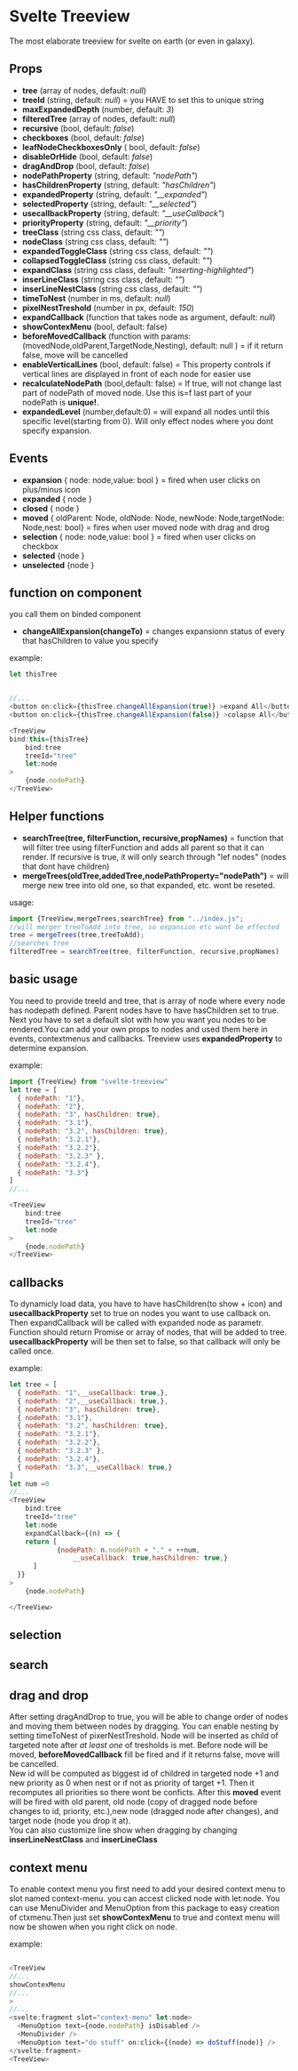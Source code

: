 # Svelte Treeview

The most elaborate treeview for svelte on earth (or even in galaxy). 

## Props

 - **tree** (array of nodes, default: *null*)
 - **treeId** (string, default: *null*) = you HAVE to set this to unique string
 - **maxExpandedDepth** (number, default: *3*)
 - **filteredTree** (array of nodes, default: *null*)
 - **recursive** (bool, default: *false*)
 - **checkboxes** (bool, default: *false*)
 - **leafNodeCheckboxesOnly** ( bool, default: *false*)
 - **disableOrHide** (bool, default: *false*)
 - **dragAndDrop** (bool, default: *false*)
 - **nodePathProperty** (string, default: *"nodePath"*)
 - **hasChildrenProperty** (string, default: *"hasChildren"*)
 - **expandedProperty** (string, default: *"__expanded"*)
 - **selectedProperty** (string, default: *"__selected"*)
 - **usecallbackProperty** (string, default: *"__useCallback"*)
 - **priorityProperty** (string, default: *"__priority"*)
 - **treeClass** (string css class, default: *""*)
 - **nodeClass** (string css class, default: *""*)
 - **expandedToggleClass** (string css class, default: *""*)
 - **collapsedToggleClass** (string css class, default: *""*)
 - **expandClass** (string css class, default: *"inserting-highlighted"*)
 - **inserLineClass** (string css class, default: *""*)
 - **inserLineNestClass** (string css class, default: *""*)
 - **timeToNest** (number in ms, default: *null*)
 - **pixelNestTreshold** (number in px, default: *150*)
 - **expandCallback** (function that takes node as argument, default: *null*)
 - **showContexMenu** (bool, default: false)
 - **beforeMovedCallback** (function with params: (movedNode,oldParent,TargetNode,Nesting), default: null ) = if it return false, move will be cancelled
 - **enableVerticalLines** (bool, default: false) = This property controls if vertical lines are displayed in front of each node for easier use 
 - **recalculateNodePath** (bool,default: false) = If true, will not change last part of nodePath of moved node. Use this is=f last part of your nodePath is **unique!**.  
 - **expandedLevel** (number,default:0) = will expand all nodes until this specific level(starting from 0). Will only effect nodes where you dont specify expansion.

## Events
- **expansion** { node: node,value: bool } = fired when user clicks on plus/minus icon
- **expanded** { node }
- **closed** { node }
- **moved**  { oldParent: Node, oldNode: Node, newNode: Node,targetNode: Node,nest: bool} = fires when user moved node with drag and drog 
- **selection** { node: node,value: bool }  = fired when user clicks on checkbox
- **selected** {node }
- **unselected** {node }

## function on component
you call them on binded component
- **changeAllExpansion(changeTo)** = changes expansionn status of every that hasChildren to value you specify

example:
```js
let thisTree


//...
<button on:click={thisTree.changeAllExpansion(true)} >expand All</button>
<button on:click={thisTree.changeAllExpansion(false)} >colapse All</button>

<TreeView
bind:this={thisTree}
	bind:tree
	treeId="tree"
	let:node
>
	{node.nodePath}
</TreeView>
```
## Helper functions
- **searchTree(tree, filterFunction, recursive,propNames)**  = function that will filter tree using filterFunction and adds all parent so that it can render. If recursive is true, it will only search through "lef nodes" (nodes that dont have children)
- **mergeTrees(oldTree,addedTree,nodePathProperty="nodePath")**  = will merge new tree into old one, so that expanded, etc. wont be reseted.

usage:
```js 
import {TreeView,mergeTrees,searchTree} from "../index.js";
//will merger treeToAdd into tree, so expansion etc wont be effected
tree = mergeTrees(tree,treeToAdd);
//searches tree
filteredTree = searchTree(tree, filterFunction, recursive,propNames)
```
## basic usage

You need to provide treeId and tree, that is array of node where every node has nodepath defined. Parent nodes have to have hasChildren set to true. Next you have to set a default slot with how you want you nodes to be rendered.You can add your own props to nodes and used them here in  events, contextmenus and callbacks. Treeview uses **expandedProperty** to determine expansion.

example:

```js
import {TreeView} from "svelte-treeview"
let tree = [
  { nodePath: "1"},
  { nodePath: "2"},
  { nodePath: "3", hasChildren: true},
  { nodePath: "3.1"},
  { nodePath: "3.2", hasChildren: true},
  { nodePath: "3.2.1"},
  { nodePath: "3.2.2"},
  { nodePath: "3.2.3" },
  { nodePath: "3.2.4"},
  { nodePath: "3.3"}
]
//...

<TreeView
	bind:tree
	treeId="tree"
	let:node
>
	{node.nodePath}
</TreeView>

```

## callbacks

To dynamicly load data, you have to have hasChildren(to show + icon) and **usecallbackProperty** set to true on nodes you want to use callback on. Then expandCallback will be called with expanded node as parametr. Function should return Promise or array of nodes, that will be added to tree. **usecallbackProperty** will be then set to false, so that callback will only be called once.

example:
```js
let tree = [
  { nodePath: "1",__useCallback: true,},
  { nodePath: "2",__useCallback: true,},
  { nodePath: "3", hasChildren: true},
  { nodePath: "3.1"},
  { nodePath: "3.2", hasChildren: true},
  { nodePath: "3.2.1"},
  { nodePath: "3.2.2"},
  { nodePath: "3.2.3" },
  { nodePath: "3.2.4"},
  { nodePath: "3.3",__useCallback: true,}
]
let num =0
//...
<TreeView
	bind:tree
	treeId="tree"
	let:node
	expandCallback={(n) => {
    return [ 
			{nodePath: n.nodePath + "." + ++num,
				__useCallback: true,hasChildren: true,}
      ]
  }}
>
	{node.nodePath}

</TreeView>

```

## selection

## search

## drag and drop

After setting dragAndDrop to true, you will be able to change order of nodes and moving them between nodes by dragging. You can enable nesting by setting timeToNest of pixerNestTreshold. Node will be inserted as child of targeted note after *at least one* of tresholds is met. Before node will be moved, **beforeMovedCallback** fill be fired and if it returns false, move will be cancelled.    
New id will be computed as biggest id of childred in targeted node +1 and new priority as 0 when nest or if not as priority of target +1. Then it recomputes all priorities so there wont be conficts. After this **moved** event will be fired with old parent, old node (copy of dragged node before changes to id, priority, etc.),new node (dragged node after changes), and target node (node you drop it at).    
You can also customize line show when dragging by changing **inserLineNestClass** and **inserLineClass** 

## context menu

To enable context menu you first need to add your desired context menu to slot named context-menu. you can accest clicked node with let:node. You can use MenuDivider and MenuOption from this package to easy creation of ctxmenu.Then just set **showContexMenu** to true and context menu will now be showen when you right click on node.

example:
```js

<TreeView
//...
showContexMenu 
//...
>
//...
<svelte:fragment slot="context-menu" let:node>
  <MenuOption text={node.nodePath} isDisabled />
  <MenuDivider />
  <MenuOption text="do stuff" on:click={(node) => doStuff(node)} />
</svelte:fragment>
<TreeView>
```

